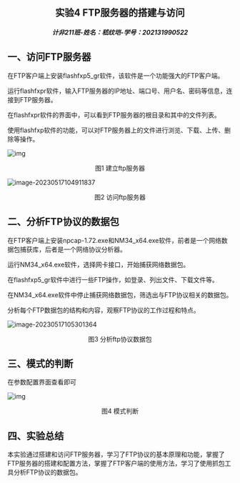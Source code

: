 <h2> <center> 实验4 FTP服务器的搭建与访问</center> </h2>

<h5><center> 计非211班-姓名：嵇纹垲-学号：202131990522</center></h5>



## 一、访问FTP服务器

在FTP客户端上安装flashfxp5_gr软件，该软件是一个功能强大的FTP客户端。

运行flashfxpr软件，输入FTP服务器的IP地址、端口号、用户名、密码等信息，连接到FTP服务器。

在flashfxpr软件的界面中，可以看到FTP服务器的根目录和其中的文件列表。

使用flashfxp软件的功能，可以对FTP服务器上的文件进行浏览、下载、上传、删除等操作。

![img](C:\Users\Fighoh\Pictures\clip_image002-1684292080909-1.png)

<center>图1 建立ftp服务器</center>

![image-20230517104911837](C:\Users\Fighoh\Pictures\image-20230517104911837.png)

<center>图2 访问ftp服务器</center>

## 二、分析FTP协议的数据包

在FTP客户端上安装npcap-1.72.exe和NM34_x64.exe软件，前者是一个网络数据包捕获库，后者是一个网络协议分析器。

运行NM34_x64.exe软件，选择网卡接口，开始捕获网络数据包。

在flashfxp5_gr软件中进行一些FTP操作，如登录、列出文件、下载文件等。

在NM34_x64.exe软件中停止捕获网络数据包，筛选出与FTP协议相关的数据包。

分析每个FTP数据包的结构和内容，观察FTP协议的工作过程和特点。

![image-20230517105301364](C:\Users\Fighoh\Pictures\image-20230517105301364.png)

<center> 图3 分析ftp协议数据包 </center>

## 三、模式的判断

在参数配置界面查看即可

![img](C:\Users\Fighoh\Pictures\clip_image002-1684292200612-3.png)

<center>图4 模式判断</center>

## 四、实验总结

本实验通过搭建和访问FTP服务器，学习了FTP协议的基本原理和功能，掌握了FTP服务器的搭建和配置方法，掌握了FTP客户端的使用方法，学习了使用抓包工具分析FTP协议的数据包。